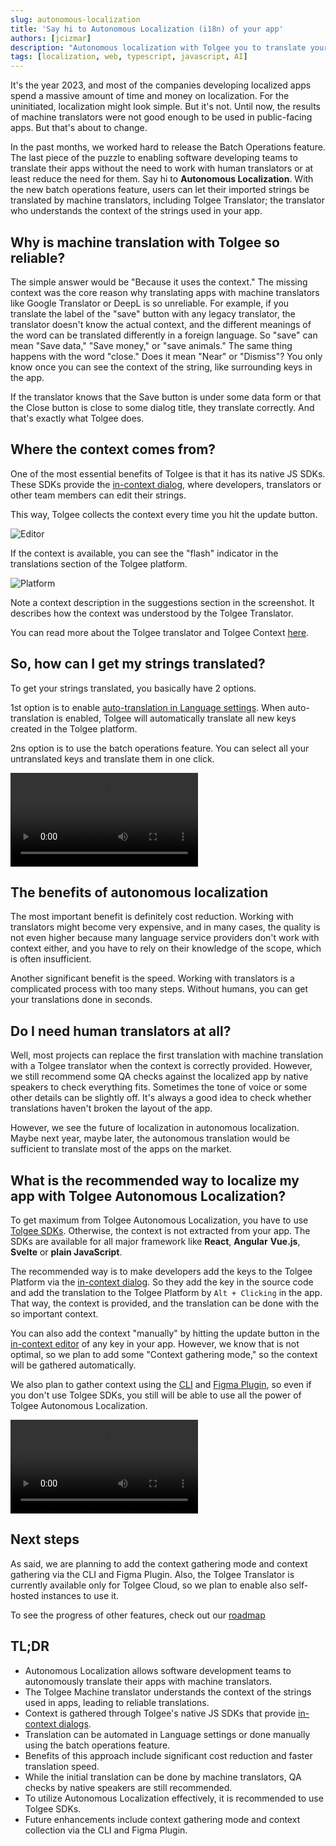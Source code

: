 ```yaml
---
slug: autonomous-localization
title: 'Say hi to Autonomous Localization (i18n) of your app'
authors: [jcizmar]
description: "Autonomous localization with Tolgee you to translate your app reliably in seconds"
tags: [localization, web, typescript, javascript, AI]
---
```


It's the year 2023, and most of the companies developing localized apps spend a massive amount of time and money on
localization. For the uninitiated, localization might look simple. But it's not. Until now, the results of machine translators
were not good enough to be used in public-facing apps. But that's about to change.

<!--truncate-->

In the past months, we worked hard to release the Batch Operations feature. The last piece of the puzzle to enabling software
developing teams to translate their apps without the need to work with human translators or at least reduce the need
for them.
Say hi to **Autonomous Localization**. With the new batch operations feature, users can let their imported strings be
translated by machine translators, including Tolgee Translator; the translator who understands the context
of the strings used in your app.

## Why is machine translation with Tolgee so reliable?
The simple answer would be "Because it uses the context." The missing context was the core reason why translating apps with machine
translators like Google Translator or DeepL is so unreliable. For example, if you translate the label of the "save" button with any legacy
translator, the translator doesn't know the actual context, and the different meanings of the word can be translated
differently in a foreign language. So "save" can mean "Save data," "Save money," or "save animals." The same thing happens with the word "close."
Does it mean "Near" or "Dismiss"? You only know once you can see the context of the string, like surrounding keys in the app.

If the translator knows that the Save button is under some data form or that the Close button is close to some dialog title,
they translate correctly. And that's exactly what Tolgee does.

## Where the context comes from?
One of the most essential benefits of Tolgee is that it has its native JS SDKs. 
These SDKs provide the [in-context dialog](http://localhost:3000/js-sdk/in-context),
where developers, translators or other team members can edit their strings.

This way, Tolgee collects the context every time you hit the update button.

![Editor](/img/blog/2023-08-21-autonomous-localization/editor.png)

If the context is available, you can see the "flash" indicator in the translations section of the Tolgee platform.

![Platform](/img/blog/2023-08-21-autonomous-localization/platform.png)

Note a context description in the suggestions section in the screenshot.
It describes how the context was understood by the Tolgee Translator.

You can read more about the Tolgee translator and Tolgee Context [here](http://localhost:3000/blog/tolgee-ai-translator).

## So, how can I get my strings translated?
To get your strings translated, you basically have 2 options.

1st option is to enable [auto-translation in Language settings](http://localhost:3000/blog/tolgee-ai-translator).
When auto-translation is enabled, Tolgee will automatically translate all new keys created in the Tolgee platform.

2ns option is to use the batch operations feature. You can select all your untranslated keys and translate them in one click.

<video controls>
  <source src="/img/blog/2023-08-21-autonomous-localization/batch-video.webm" type="video/webm" />
  Your browser does not support the video tag.
</video>

## The benefits of autonomous localization
The most important benefit is definitely cost reduction. Working with translators might become very expensive, and in many cases, the quality is not even higher because many language service providers don't work with context either, and you have to rely on their knowledge of the scope, which is often insufficient.

Another significant benefit is the speed. Working with translators is a complicated process with too many steps. Without
humans, you can get your translations done in seconds.

## Do I need human translators at all?
Well, most projects can replace the first translation with machine translation with a Tolgee translator when the context is correctly provided. However, we still recommend some QA checks against the localized app by native speakers to check everything fits. Sometimes the tone of voice or some other details can be slightly off. It's always a good idea to check whether translations haven't broken the layout of the app.

However, we see the future of localization in autonomous localization. Maybe next year, maybe later, the autonomous
translation would be sufficient to translate most of the apps on the market.

## What is the recommended way to localize my app with Tolgee Autonomous Localization?
To get maximum from Tolgee Autonomous Localization, you have to use [Tolgee SDKs](http://localhost:3000/js-sdk). Otherwise, the context is not extracted
from your app. The SDKs are available for all major framework like **React**, **Angular** **Vue.js**, **Svelte** or **plain JavaScript**.

The recommended way is to make developers add the keys to the Tolgee Platform via the [in-context dialog](http://localhost:3000/js-sdk/in-context).
So they add the key in the source code and add the translation to the Tolgee Platform by `Alt + Clicking` in the app.
That way, the context is provided, and the translation can be done with the so important context.

You can also add the context "manually" by hitting the update button in the [in-context editor](http://localhost:3000/js-sdk/in-context) of any key in your app. However,
we know that is not optimal, so we plan to add some "Context gathering mode," so the context will be gathered automatically.

We also plan to gather context using the [CLI](http://localhost:3000/tolgee-cli) and [Figma Plugin](http://localhost:3000/integrations/figma), so even if you don't use Tolgee SDKs, you still will be
able to use all the power of Tolgee Autonomous Localization.

<video controls>
  <source src="/img/blog/2023-08-21-autonomous-localization/video.webm" type="video/webm" />
  Your browser does not support the video tag.
</video>

## Next steps
As said, we are planning to add the context gathering mode and context gathering via the CLI and Figma Plugin. Also, the
Tolgee Translator is currently available only for Tolgee Cloud, so we plan to enable also self-hosted instances to use it.

To see the progress of other features, check out our [roadmap](https://tolgee.io/roadmap)

## TL;DR

- Autonomous Localization allows software development teams to autonomously translate their apps with machine translators.
- The Tolgee Machine translator understands the context of the strings used in apps, leading to reliable translations.
- Context is gathered through Tolgee's native JS SDKs that provide [in-context dialogs](http://localhost:3000/js-sdk/in-context).
- Translation can be automated in Language settings or done manually using the batch operations feature.
- Benefits of this approach include significant cost reduction and faster translation speed.
- While the initial translation can be done by machine translators, QA checks by native speakers are still recommended.
- To utilize Autonomous Localization effectively, it is recommended to use Tolgee SDKs.
- Future enhancements include context gathering mode and context collection via the CLI and Figma Plugin.
